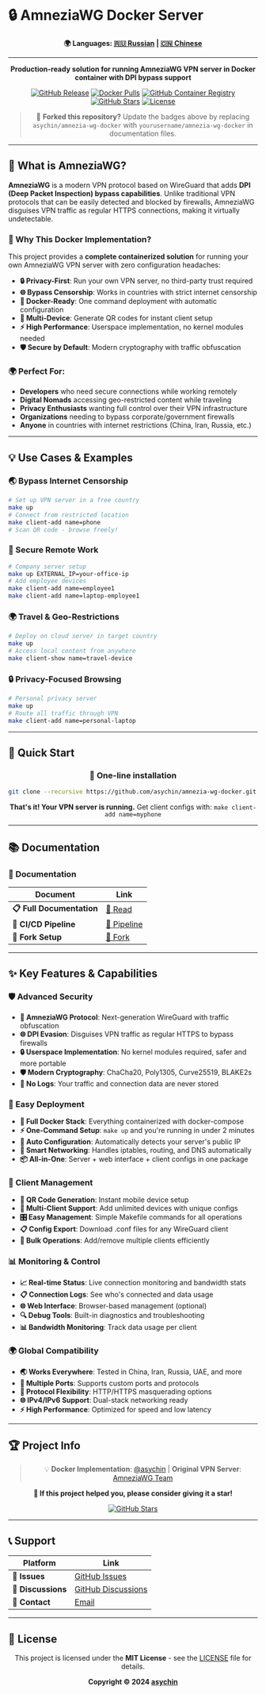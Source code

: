 # 🔒 AmneziaWG Docker Server

<div align="center">

**🌍 Languages: [🇷🇺 Russian](docs/ru/README.md) | [🇨🇳 Chinese](docs/zh/README.md)**

---

**Production-ready solution for running AmneziaWG VPN server in Docker container with DPI bypass support**

[![GitHub Release](https://img.shields.io/github/v/release/asychin/amnezia-wg-docker?style=flat-square&logo=github)](https://github.com/asychin/amnezia-wg-docker/releases)
[![Docker Pulls](https://img.shields.io/docker/pulls/asychin/amnezia-wg-docker?style=flat-square&logo=docker)](https://hub.docker.com/r/asychin/amnezia-wg-docker)
[![GitHub Container Registry](https://img.shields.io/badge/ghcr.io-asychin%2Famnezia--wg--docker-blue?style=flat-square&logo=docker)](https://ghcr.io/asychin/amnezia-wg-docker)
[![GitHub Stars](https://img.shields.io/github/stars/asychin/amnezia-wg-docker?style=flat-square&logo=github)](https://github.com/asychin/amnezia-wg-docker/stargazers)
[![License](https://img.shields.io/badge/license-MIT-blue?style=flat-square)](LICENSE)

> 🍴 **Forked this repository?** Update the badges above by replacing `asychin/amnezia-wg-docker` with `yourusername/amnezia-wg-docker` in documentation files.

</div>

---

## 📖 What is AmneziaWG?

**AmneziaWG** is a modern VPN protocol based on WireGuard that adds **DPI (Deep Packet Inspection) bypass capabilities**. Unlike traditional VPN protocols that can be easily detected and blocked by firewalls, AmneziaWG disguises VPN traffic as regular HTTPS connections, making it virtually undetectable.

### 🎯 Why This Docker Implementation?

This project provides a **complete containerized solution** for running your own AmneziaWG VPN server with zero configuration headaches:

- **🔒 Privacy-First**: Run your own VPN server, no third-party trust required
- **🌐 Bypass Censorship**: Works in countries with strict internet censorship 
- **🐳 Docker-Ready**: One command deployment with automatic configuration
- **📱 Multi-Device**: Generate QR codes for instant client setup
- **⚡ High Performance**: Userspace implementation, no kernel modules needed
- **🛡️ Secure by Default**: Modern cryptography with traffic obfuscation

### 🌍 Perfect For:

- **Developers** who need secure connections while working remotely
- **Digital Nomads** accessing geo-restricted content while traveling  
- **Privacy Enthusiasts** wanting full control over their VPN infrastructure
- **Organizations** needing to bypass corporate/government firewalls
- **Anyone** in countries with internet restrictions (China, Iran, Russia, etc.)

---

## 💡 Use Cases & Examples

### 🌏 Bypass Internet Censorship
```bash
# Set up VPN server in a free country
make up
# Connect from restricted location
make client-add name=phone
# Scan QR code - browse freely!
```

### 🏢 Secure Remote Work
```bash
# Company server setup
make up EXTERNAL_IP=your-office-ip
# Add employee devices
make client-add name=employee1
make client-add name=laptop-employee1
```

### 🌍 Travel & Geo-Restrictions
```bash
# Deploy on cloud server in target country
make up
# Access local content from anywhere
make client-show name=travel-device
```

### 🔒 Privacy-Focused Browsing
```bash
# Personal privacy server
make up
# Route all traffic through VPN
make client-add name=personal-laptop
```

---

## 🚀 Quick Start

<div align="center">

### 🐳 One-line installation

```bash
git clone --recursive https://github.com/asychin/amnezia-wg-docker.git && cd amnezia-wg-docker && make build && make up
```

**That's it! Your VPN server is running.** Get client configs with: `make client-add name=myphone`

</div>

---

## 📚 Documentation

### 📖 Documentation

| Document | Link |
|----------|------|
| **📋 Full Documentation** | [📖 Read](docs/en/README.md) |
| **🔄 CI/CD Pipeline** | [🔄 Pipeline](docs/en/pipeline.md) |
| **🍴 Fork Setup** | [🍴 Fork](docs/en/fork-setup.md) |

---

## ✨ Key Features & Capabilities

### 🛡️ Advanced Security
- **🔐 AmneziaWG Protocol**: Next-generation WireGuard with traffic obfuscation
- **🌐 DPI Evasion**: Disguises VPN traffic as regular HTTPS to bypass firewalls
- **🔒 Userspace Implementation**: No kernel modules required, safer and more portable
- **🛡️ Modern Cryptography**: ChaCha20, Poly1305, Curve25519, BLAKE2s
- **🚫 No Logs**: Your traffic and connection data are never stored

### 🚀 Easy Deployment
- **🐳 Full Docker Stack**: Everything containerized with docker-compose
- **⚡ One-Command Setup**: `make up` and you're running in under 2 minutes
- **🎯 Auto Configuration**: Automatically detects your server's public IP
- **🔧 Smart Networking**: Handles iptables, routing, and DNS automatically
- **📦 All-in-One**: Server + web interface + client configs in one package

### 📱 Client Management
- **📱 QR Code Generation**: Instant mobile device setup
- **👥 Multi-Client Support**: Add unlimited devices with unique configs
- **🎛️ Easy Management**: Simple Makefile commands for all operations
- **📋 Config Export**: Download .conf files for any WireGuard client
- **🔄 Bulk Operations**: Add/remove multiple clients efficiently

### 📊 Monitoring & Control
- **📈 Real-time Status**: Live connection monitoring and bandwidth stats
- **📋 Connection Logs**: See who's connected and data usage
- **🌐 Web Interface**: Browser-based management (optional)
- **🔍 Debug Tools**: Built-in diagnostics and troubleshooting
- **📊 Bandwidth Monitoring**: Track data usage per client

### 🌍 Global Compatibility
- **🌏 Works Everywhere**: Tested in China, Iran, Russia, UAE, and more
- **📡 Multiple Ports**: Supports custom ports and protocols
- **🔀 Protocol Flexibility**: HTTP/HTTPS masquerading options
- **🌐 IPv4/IPv6 Support**: Dual-stack networking ready
- **⚡ High Performance**: Optimized for speed and low latency

---

## 🏆 Project Info

<div align="center">

> 💡 **Docker Implementation**: [@asychin](https://github.com/asychin) | **Original VPN Server**: [AmneziaWG Team](https://github.com/amnezia-vpn)

**🌟 If this project helped you, please consider giving it a star!**

[![GitHub Stars](https://img.shields.io/github/stars/asychin/amnezia-wg-docker?style=for-the-badge&logo=github)](https://github.com/asychin/amnezia-wg-docker/stargazers)

</div>

---

## 📞 Support

<div align="center">

| Platform | Link |
|----------|------|
| 🐛 **Issues** | [GitHub Issues](https://github.com/asychin/amnezia-wg-docker/issues) |
| 💬 **Discussions** | [GitHub Discussions](https://github.com/asychin/amnezia-wg-docker/discussions) |
| 📧 **Contact** | [Email](mailto:asychin@users.noreply.github.com) |

</div>

---

## 📄 License

<div align="center">

This project is licensed under the **MIT License** - see the [LICENSE](LICENSE) file for details.

**Copyright © 2024 [asychin](https://github.com/asychin)**

</div>
